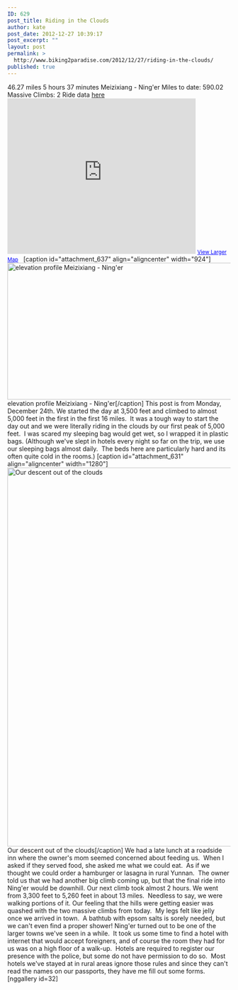 ```yaml
---
ID: 629
post_title: Riding in the Clouds
author: kate
post_date: 2012-12-27 10:39:17
post_excerpt: ""
layout: post
permalink: >
  http://www.biking2paradise.com/2012/12/27/riding-in-the-clouds/
published: true
---
```

46\.27 miles 5 hours 37 minutes Meizixiang - Ning'er Miles to date: 590.02 Massive Climbs: 2 Ride data <a title="Ride data from Mezixiang - Ning'er" href="http://cyclemeter.com/3697d4843017f541/Cycle-20121224-0854?r=e" target="_blank">here</a> <iframe src="https://maps.google.com/maps?source=embed&f=q&hl=en&q=http:%2F%2Fshare.abvio.com%2F3697%2Fd484%2F3017%2Ff541%2FCyclemeter-Cycle-20121224-0854.kml&ie=UTF8&t=v&ll=23.294246,101.119968&spn=0.756804,2.488403&output=embed" height="350" width="425" frameborder="0" marginwidth="0" marginheight="0" scrolling="no"></iframe> <small><a style="color: #0000ff; text-align: left;" href="https://maps.google.com/maps?source=embed&f=q&hl=en&q=http:%2F%2Fshare.abvio.com%2F3697%2Fd484%2F3017%2Ff541%2FCyclemeter-Cycle-20121224-0854.kml&ie=UTF8&t=v&ll=23.294246,101.119968&spn=0.756804,2.488403">View Larger Map</a></small>   [caption id="attachment_637" align="aligncenter" width="924"]<a href="http://localhost/biking2paradise.com/2012/12/27/riding-in-the-clouds/elevation-profile/" rel="attachment wp-att-637"><img class="size-full wp-image-637" alt="elevation profile Meizixiang - Ning'er" src="http://localhost/biking2paradise.com/wp-content/uploads/2012/12/elevation-profile.jpg" width="924" height="308" /></a> elevation profile Meizixiang - Ning'er[/caption] This post is from Monday, December 24th. We started the day at 3,500 feet and climbed to almost 5,000 feet in the first in the first 16 miles.  It was a tough way to start the day out and we were literally riding in the clouds by our first peak of 5,000 feet.  I was scared my sleeping bag would get wet, so I wrapped it in plastic bags. (Although we've slept in hotels every night so far on the trip, we use our sleeping bags almost daily.  The beds here are particularly hard and its often quite cold in the rooms.) [caption id="attachment_631" align="aligncenter" width="1280"]<a href="http://localhost/biking2paradise.com/2012/12/27/riding-in-the-clouds/img_7331-version-2/" rel="attachment wp-att-631"><img class="size-full wp-image-631" alt="Our descent out of the clouds" src="http://localhost/biking2paradise.com/wp-content/uploads/2012/12/IMG_7331-Version-2.jpg" width="1280" height="853" /></a> Our descent out of the clouds[/caption] We had a late lunch at a roadside inn where the owner's mom seemed concerned about feeding us.  When I asked if they served food, she asked me what we could eat.  As if we thought we could order a hamburger or lasagna in rural Yunnan.  The owner told us that we had another big climb coming up, but that the final ride into Ning'er would be downhill. Our next climb took almost 2 hours. We went from 3,300 feet to 5,260 feet in about 13 miles.  Needless to say, we were walking portions of it. Our feeling that the hills were getting easier was quashed with the two massive climbs from today.  My legs felt like jelly once we arrived in town.  A bathtub with epsom salts is sorely needed, but we can't even find a proper shower! Ning'er turned out to be one of the larger towns we've seen in a while.  It took us some time to find a hotel with internet that would accept foreigners, and of course the room they had for us was on a high floor of a walk-up.  Hotels are required to register our presence with the police, but some do not have permission to do so.  Most hotels we've stayed at in rural areas ignore those rules and since they can't read the names on our passports, they have me fill out some forms. [nggallery id=32]